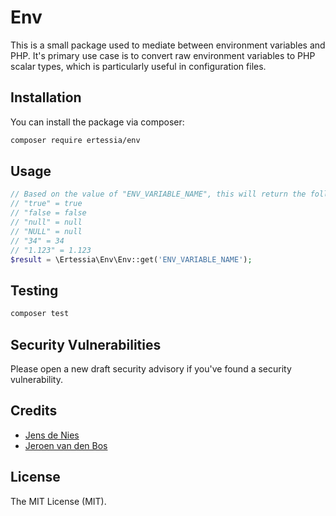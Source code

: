# Env

This is a small package used to mediate between environment variables and PHP. It's primary use case is to convert raw environment variables to PHP scalar types, which is particularly useful in configuration files.

## Installation

You can install the package via composer:

```bash
composer require ertessia/env
```

## Usage

```php
// Based on the value of "ENV_VARIABLE_NAME", this will return the following:
// "true" = true
// "false = false
// "null" = null
// "NULL" = null
// "34" = 34
// "1.123" = 1.123
$result = \Ertessia\Env\Env::get('ENV_VARIABLE_NAME');
```

## Testing

```bash
composer test
```

## Security Vulnerabilities

Please open a new draft security advisory if you've found a security vulnerability.

## Credits

- [Jens de Nies](https://github.com/jensdenies)
- [Jeroen van den Bos](https://github.com/jeroenvdbos)

## License

The MIT License (MIT).